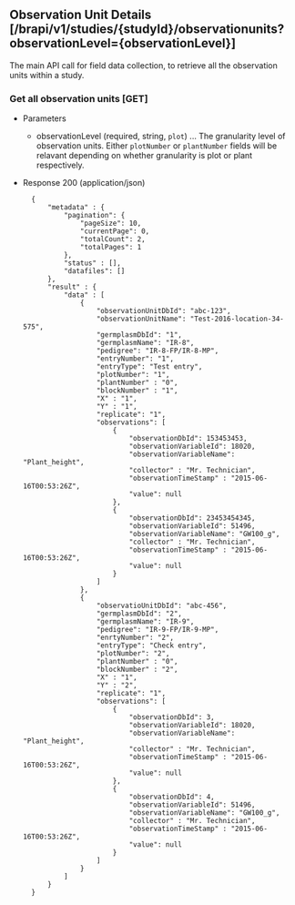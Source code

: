 ## Observation Unit Details [/brapi/v1/studies/{studyId}/observationunits?observationLevel={observationLevel}]

The main API call for field data collection, to retrieve all the observation units within a study.

### Get all observation units [GET]

+ Parameters
    + observationLevel (required, string, `plot`) ... The granularity level of observation units. 
      Either `plotNumber` or `plantNumber` fields will be relavant depending on whether granularity is plot or plant respectively.

+ Response 200 (application/json)

        {
            "metadata" : {
                "pagination": {
                    "pageSize": 10,
                    "currentPage": 0,
                    "totalCount": 2,
                    "totalPages": 1
                },
                "status" : [],
                "datafiles": []
            },
            "result" : { 
                "data" : [
                    {
                        "observationUnitDbId": "abc-123",
                        "observationUnitName": "Test-2016-location-34-575",
                        "germplasmDbId": "1",
                        "germplasmName": "IR-8",
                        "pedigree": "IR-8-FP/IR-8-MP",
                        "entryNumber": "1",
                        "entryType": "Test entry",
                        "plotNumber": "1",
                        "plantNumber" : "0",
                        "blockNumber" : "1",
                        "X" : "1",
                        "Y" : "1",
                        "replicate": "1",
                        "observations": [
                            {
                                "observationDbId": 153453453,
                                "observationVariableId": 18020,
                                "observationVariableName": "Plant_height",
                                "collector" : "Mr. Technician",
                                "observationTimeStamp" : "2015-06-16T00:53:26Z",
                                "value": null
                            },
                            { 
                                "observationDbId": 23453454345,
                                "observationVariableId": 51496,
                                "observationVariableName": "GW100_g",
                                "collector" : "Mr. Technician",
                                "observationTimeStamp" : "2015-06-16T00:53:26Z",
                                "value": null
                            }
                        ]
                    },
                    {
                        "observatioUnitDbId": "abc-456",
                        "germplasmDbId": "2",
                        "germplasmName": "IR-9",
                        "pedigree": "IR-9-FP/IR-9-MP",
                        "enrtyNumber": "2",
                        "entryType": "Check entry",
                        "plotNumber": "2",
                        "plantNumber" : "0",
                        "blockNumber" : "2",
                        "X" : "1",
                        "Y" : "2",
                        "replicate": "1",
                        "observations": [
                            {
                                "observationDbId": 3,
                                "observationVariableId": 18020,
                                "observationVariableName": "Plant_height",
                                "collector" : "Mr. Technician",
                                "observationTimeStamp" : "2015-06-16T00:53:26Z",
                                "value": null
                            },
                            {   
                                "observationDbId": 4,
                                "observationVariableId": 51496,
                                "observationVariableName": "GW100_g",
                                "collector" : "Mr. Technician",
                                "observationTimeStamp" : "2015-06-16T00:53:26Z",
                                "value": null
                            }
                        ]
                    }
                ]
            }
        }

